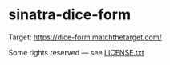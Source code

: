 # sinatra-dice-form

Target: https://dice-form.matchthetarget.com/

Some rights reserved — see [LICENSE.txt](LICENSE.txt)
